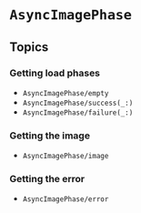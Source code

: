 # ``AsyncImagePhase``

## Topics

### Getting load phases

- ``AsyncImagePhase/empty``
- ``AsyncImagePhase/success(_:)``
- ``AsyncImagePhase/failure(_:)``

### Getting the image

- ``AsyncImagePhase/image``

### Getting the error

- ``AsyncImagePhase/error``
